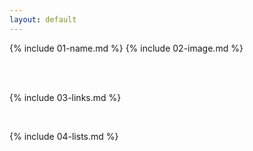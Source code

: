 ```yaml
---
layout: default
---
```


{% include 01-name.md %}
{% include 02-image.md %}

<br>
<br>

{% include 03-links.md %}

<br>

{% include 04-lists.md %}
